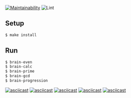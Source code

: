 [![Maintainability](https://api.codeclimate.com/v1/badges/2e439b84bc25274450e3/maintainability)](https://codeclimate.com/github/Grigorevv/backend-project-lvl1/maintainability)
![Lint](https://github.com/Grigorevv/backend-project-lvl1/workflows/Lint/badge.svg)

## Setup

```sh
$ make install
```

## Run

```sh
$ brain-even
$ brain-calc
$ brain-prime
$ brain-gcd
$ brain-progression
```

[![asciicast](https://asciinema.org/a/uebZdyb9FFIHmozfJPqOz4EQm.svg)](https://asciinema.org/a/uebZdyb9FFIHmozfJPqOz4EQm)
[![asciicast](https://asciinema.org/a/PTm75niVcj57uniPewm1ZfmJr.svg)](https://asciinema.org/a/PTm75niVcj57uniPewm1ZfmJr)
[![asciicast](https://asciinema.org/a/Zb86hiwtdIKV1UqriBkHX1yTJ.svg)](https://asciinema.org/a/Zb86hiwtdIKV1UqriBkHX1yTJ)
[![asciicast](https://asciinema.org/a/9ogSuqtDNfSfx1Btv7giPFKm7.svg)](https://asciinema.org/a/9ogSuqtDNfSfx1Btv7giPFKm7)
[![asciicast](https://asciinema.org/a/5mekMaOsYTt13g44HcPbJPTK2.svg)](https://asciinema.org/a/5mekMaOsYTt13g44HcPbJPTK2)

